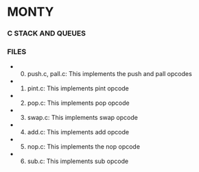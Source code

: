 # MONTY
### C STACK AND QUEUES
### FILES
 * 0. push.c, pall.c: This implements the push and pall opcodes
 * 1. pint.c: This implements pint opcode
 * 2. pop.c: This implements pop opcode
 * 3. swap.c: This implements swap opcode
 * 4. add.c: This implements add opcode
 * 5. nop.c: This implements the nop opcode
 * 6. sub.c: This implements sub opcode
